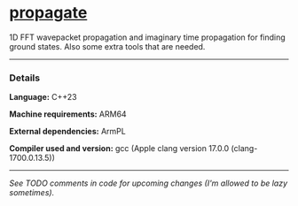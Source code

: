 # <u>propagate</u>
1D FFT wavepacket propagation and imaginary time propagation for finding ground states. Also some extra tools that are needed.

---
### Details
**Language:** C++23

**Machine requirements:** ARM64

**External dependencies:** ArmPL

**Compiler used and version:** gcc (Apple clang version 17.0.0 (clang-1700.0.13.5))

---

*See TODO comments in code for upcoming changes (I'm allowed to be lazy sometimes).*
